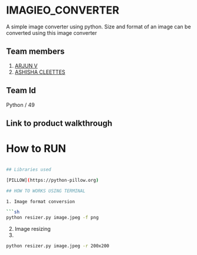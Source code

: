 # IMAGIEO_CONVERTER

A simple image converter using python. Size and format of an image can be converted using this image converter

## Team members
1. [ARJUN V](https://github.com/arjunvaradiyill)
2. [ASHISHA CLEETTES](https://github.com/AshishaCleettes)

## Team Id
Python / 49

## Link to product walkthrough
 
 # How to RUN
 ``` sh pip intall pillow

## Libraries used

[PILLOW](https://python-pillow.org)

## HOW TO WORKS USING TERMINAL

1. Image format conversion

```sh
python resizer.py image.jpeg -f png 
```
2. Image resizing
3. 
```sh
python resizer.py image.jpeg -r 200x200 
```

